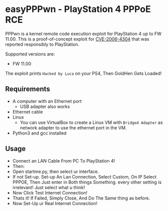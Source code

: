 # easyPPPwn - PlayStation 4 PPPoE RCE
PPPwn is a kernel remote code execution exploit for PlayStation 4 up to FW 11.00. This is a proof-of-concept exploit for [CVE-2006-4304](https://hackerone.com/reports/2177925) that was reported responsibly to PlayStation.

Supported versions are:
- FW 11.00

The exploit prints `Hacked by Luca` on your PS4, Then GoldHen Gets Loaded!

## Requirements
- A computer with an Ethernet port
  - USB adapter also works
- Ethernet cable
- Linux
  - You can use VirtualBox to create a Linux VM with `Bridged Adapter` as network adapter to use the ethernet port in the VM.
- Python3 and gcc installed

## Usage
- Connect an LAN Cable From PC To PlayStation 4!
- Then:
- Open startme.py, then select ur interface.
- If not Set-up. Set-up An Lan Connection, Select Custom, On IP Select PPPOE, Then Just enter in Both things Something. every other setting is irrelevant! Just select what u think!
- Now Click Test Internet Connection!
- Thats it! If Failed, Simply Close, And Do The Same thing as before.
- Now Set-Up ur Real Internet Connection!
